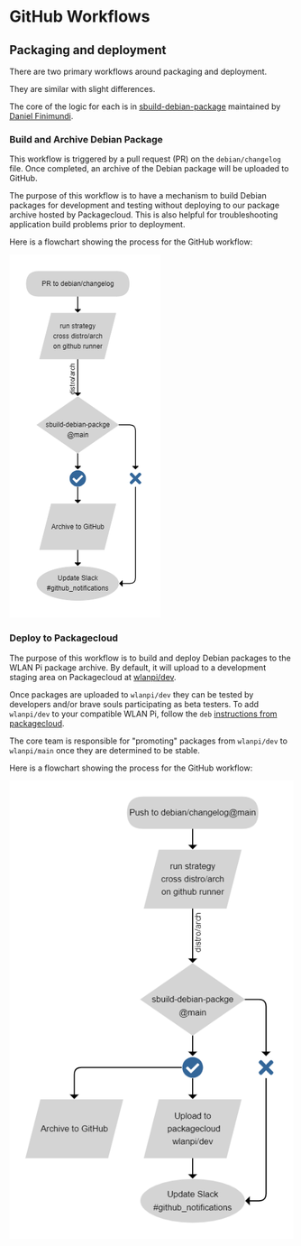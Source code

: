# GitHub Workflows

## Packaging and deployment

There are two primary workflows around packaging and deployment.

They are similar with slight differences.

The core of the logic for each is in [sbuild-debian-package](github.com/wlan-pi/sbuild-debian-package) maintained by [Daniel Finimundi](https://github.com/danielmundi).

### Build and Archive Debian Package

This workflow is triggered by a pull request (PR) on the `debian/changelog` file. Once completed, an archive of the Debian package will be uploaded to GitHub.

The purpose of this workflow is to have a mechanism to build Debian packages for development and testing without deploying to our package archive hosted by Packagecloud. This is also helpful for troubleshooting application build problems prior to deployment.

Here is a flowchart showing the process for the GitHub workflow:

![Flowchart for building a debian package](img/wlanpi_build-and-archive-debian-package.png)

### Deploy to Packagecloud

The purpose of this workflow is to build and deploy Debian packages to the WLAN Pi package archive. By default, it will upload to a development staging area on Packagecloud at [wlanpi/dev](https://packagecloud.io/wlanpi/dev).

Once packages are uploaded to `wlanpi/dev` they can be tested by developers and/or brave souls participating as beta testers. To add `wlanpi/dev` to your compatible WLAN Pi, follow the `deb` [instructions from packagecloud](https://packagecloud.io/wlanpi/dev/install).

The core team is responsible for "promoting" packages from `wlanpi/dev` to `wlanpi/main` once they are determined to be stable.

Here is a flowchart showing the process for the GitHub workflow:

![Flowchart for deploying to packagecloud](img/wlanpi_deploy-to-packagecloud.png)